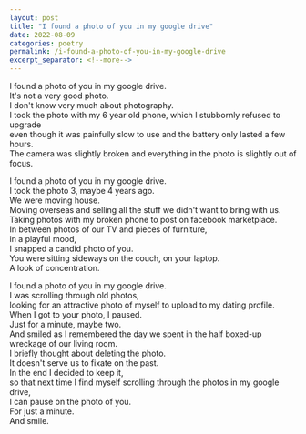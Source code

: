 ```yaml
---
layout: post
title: "I found a photo of you in my google drive"
date: 2022-08-09
categories: poetry
permalink: /i-found-a-photo-of-you-in-my-google-drive
excerpt_separator: <!--more-->
---
```


I found a photo of you in my google drive.  
It's not a very good photo.  
I don't know very much about photography.  
I took the photo with my 6 year old phone,
which I stubbornly refused to upgrade  
even though it was painfully slow to use and the battery only lasted a few hours.  
The camera was slightly broken and everything in the photo is slightly out of focus.  
<!--more-->

I found a photo of you in my google drive.  
I took the photo 3, maybe 4 years ago.  
We were moving house.  
Moving overseas and selling all the stuff we didn't want to bring with us.  
Taking photos with my broken phone to post on facebook marketplace.  
In between photos of our TV and pieces of furniture,  
in a playful mood,  
I snapped a candid photo of you.  
You were sitting sideways on the couch, on your laptop.  
A look of concentration.

I found a photo of you in my google drive.  
I was scrolling through old photos,  
looking for an attractive photo of myself to upload to my dating profile.  
When I got to your photo, I paused.  
Just for a minute, maybe two.  
And smiled as I remembered the day we spent in the half boxed-up wreckage of our living room.  
I briefly thought about deleting the photo.  
It doesn't serve us to fixate on the past.  
In the end I decided to keep it,  
so that next time I find myself scrolling through the photos in my google drive,  
I can pause on the photo of you.  
For just a minute.  
And smile.
